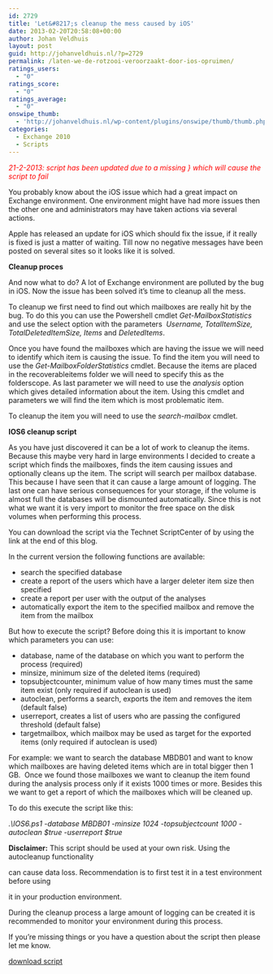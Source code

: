 ```yaml
---
id: 2729
title: 'Let&#8217;s cleanup the mess caused by iOS'
date: 2013-02-20T20:58:08+00:00
author: Johan Veldhuis
layout: post
guid: http://johanveldhuis.nl/?p=2729
permalink: /laten-we-de-rotzooi-veroorzaakt-door-ios-opruimen/
ratings_users:
  - "0"
ratings_score:
  - "0"
ratings_average:
  - "0"
onswipe_thumb:
  - 'http://johanveldhuis.nl/wp-content/plugins/onswipe/thumb/thumb.php?src=http://johanveldhuis.nl/wp-content/plugins/sociable-zyblog-edition/images/digg.png&amp;w=600&amp;h=800&amp;zc=1&amp;q=75&amp;f=0'
categories:
  - Exchange 2010
  - Scripts
---
```

<span style="color: #ff0000;"><em>21-2-2013: script has been updated due to a missing } which will cause the script to fail</em></span>

You probably know about the iOS issue which had a great impact on Exchange environment. One environment might have had more issues then the other one and administrators may have taken actions via several actions.

Apple has released an update for iOS which should fix the issue, if it really is fixed is just a matter of waiting. Till now no negative messages have been posted on several sites so it looks like it is solved.

**Cleanup proces**

And now what to do? A lot of Exchange environment are polluted by the bug in iOS. Now the issue has been solved it&#8217;s time to cleanup all the mess.

To cleanup we first need to find out which mailboxes are really hit by the bug. To do this you can use the Powershell cmdlet _Get-MailboxStatistics_ and use the select option with the parameters  _Username, TotalItemSize,_ _TotalDeletedItemSize, Items_ and _DeletedItems_.

Once you have found the mailboxes which are having the issue we will need to identify which item is causing the issue. To find the item you will need to use the _Get-MailboxFolderStatistics_ cmdlet. Because the items are placed in the recoverableitems folder we will need to specify this as the folderscope. As last parameter we will need to use the _analysis_ option which gives detailed information about the item. Using this cmdlet and parameters we will find the item which is most problematic item.

To cleanup the item you will need to use the _search-mailbox_ cmdlet.

**IOS6 cleanup script**

As you have just discovered it can be a lot of work to cleanup the items. Because this maybe very hard in large environments I decided to create a script which finds the mailboxes, finds the item causing issues and optionally cleans up the item. The script will search per mailbox database. This because I have seen that it can cause a large amount of logging. The last one can have serious consequences for your storage, if the volume is almost full the databases will be dismounted automatically. Since this is not what we want it is very import to monitor the free space on the disk volumes when performing this process.

You can download the script via the Technet ScriptCenter of by using the link at the end of this blog.

In the current version the following functions are available:

  * search the specified database
  * create a report of the users which have a larger deleter item size then specified
  * create a report per user with the output of the analyses
  * automatically export the item to the specified mailbox and remove the item from the mailbox

But how to execute the script? Before doing this it is important to know which parameters you can use:

  * database, name of the database on which you want to perform the process (required)
  * minsize, minimum size of the deleted items (required)
  * topsubjectcounter, minimum value of how many times must the same item exist (only required if autoclean is used)
  * autoclean, performs a search, exports the item and removes the item (default false)
  * userreport, creates a list of users who are passing the configured threshold (default false)
  * targetmailbox, which mailbox may be used as target for the exported items (only required if autoclean is used)

For example: we want to search the database MBDB01 and want to know which mailboxes are having deleted items which are in total bigger then 1 GB.  Once we found those mailboxes we want to cleanup the item found during the analysis process only if it exists 1000 times or more. Besides this we want to get a report of which the mailboxes which will be cleaned up.

To do this execute the script like this:

_.\IOS6.ps1 -database MBDB01 -minsize 1024 -topsubjectcount 1000 -autoclean $true -userreport $true_

**Disclaimer:** This script should be used at your own risk. Using the autocleanup functionality
  
can cause data loss. Recommendation is to first test it in a test environment before using
  
it in your production environment.

During the cleanup process a large amount of logging can be created it is recommended to monitor your environment during this process.

If you&#8217;re missing things or you have a question about the script then please let me know.

[download script](http://gallery.technet.microsoft.com/IOS6-calender-issue-cleanup-3199bb03)
